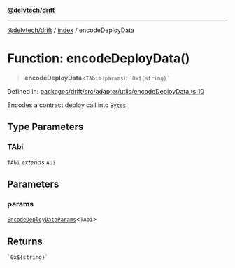 [**@delvtech/drift**](../../README.md)

***

[@delvtech/drift](../../README.md) / [index](../README.md) / encodeDeployData

# Function: encodeDeployData()

> **encodeDeployData**\<`TAbi`\>(`params`): `` `0x${string}` ``

Defined in: [packages/drift/src/adapter/utils/encodeDeployData.ts:10](https://github.com/delvtech/drift/blob/95370f81f9813e8d583ed884b0b07657be0d8f2c/packages/drift/src/adapter/utils/encodeDeployData.ts#L10)

Encodes a contract deploy call into [`Bytes`](../type-aliases/Bytes.md).

## Type Parameters

### TAbi

`TAbi` *extends* `Abi`

## Parameters

### params

[`EncodeDeployDataParams`](../type-aliases/EncodeDeployDataParams.md)\<`TAbi`\>

## Returns

`` `0x${string}` ``
